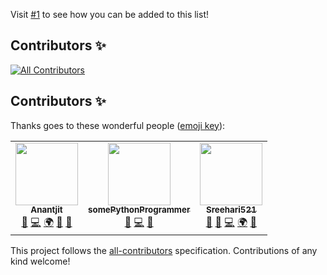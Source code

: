 Visit [#1](https://github.com/Educational-Websites/contributers/issues/1) to see how you can be added to this list!

## Contributors ✨

<!-- ALL-CONTRIBUTORS-BADGE:START - Do not remove or modify this section -->
[![All Contributors](https://img.shields.io/badge/all_contributors-3-orange.svg?style=flat-square)](#contributors-)
<!-- ALL-CONTRIBUTORS-BADGE:END -->

## Contributors ✨

Thanks goes to these wonderful people ([emoji key](https://allcontributors.org/docs/en/emoji-key)):

<!-- ALL-CONTRIBUTORS-LIST:START - Do not remove or modify this section -->
<!-- prettier-ignore-start -->
<!-- markdownlint-disable -->
<table>
  <tr>
    <td align="center"><a href="http://anantjit.whjr.site"><img src="https://avatars.githubusercontent.com/u/74092334?v=4?s=100" width="100px;" alt=""/><br /><sub><b>Anantjit</b></sub></a><br /><a href="https://github.com/Educational-Websites/contributers/issues?q=author%3AGenius398" title="Bug reports">🐛</a> <a href="https://github.com/Educational-Websites/contributers/commits?author=Genius398" title="Code">💻</a> <a href="#translation-Genius398" title="Translation">🌍</a> <a href="https://github.com/Educational-Websites/contributers/commits?author=Genius398" title="Documentation">📖</a> <a href="#ideas-Genius398" title="Ideas, Planning, & Feedback">🤔</a></td>
    <td align="center"><a href="https://github.com/somePythonProgrammer"><img src="https://avatars.githubusercontent.com/u/74598401?v=4?s=100" width="100px;" alt=""/><br /><sub><b>somePythonProgrammer</b></sub></a><br /><a href="https://github.com/Educational-Websites/contributers/issues?q=author%3AsomePythonProgrammer" title="Bug reports">🐛</a> <a href="https://github.com/Educational-Websites/contributers/commits?author=somePythonProgrammer" title="Code">💻</a> <a href="https://github.com/Educational-Websites/contributers/commits?author=somePythonProgrammer" title="Documentation">📖</a></td>
    <td align="center"><a href="https://sreehari521.github.io/5A-Attendence_Sheet/index.html"><img src="https://avatars.githubusercontent.com/u/82920449?v=4?s=100" width="100px;" alt=""/><br /><sub><b>Sreehari521</b></sub></a><br /><a href="#ideas-Sreehari521" title="Ideas, Planning, & Feedback">🤔</a> <a href="https://github.com/Educational-Websites/contributers/issues?q=author%3ASreehari521" title="Bug reports">🐛</a> <a href="https://github.com/Educational-Websites/contributers/commits?author=Sreehari521" title="Code">💻</a> <a href="#translation-Sreehari521" title="Translation">🌍</a> <a href="https://github.com/Educational-Websites/contributers/commits?author=Sreehari521" title="Documentation">📖</a></td>
  </tr>
</table>

<!-- markdownlint-restore -->
<!-- prettier-ignore-end -->

<!-- ALL-CONTRIBUTORS-LIST:END -->

This project follows the [all-contributors](https://github.com/all-contributors/all-contributors) specification. Contributions of any kind welcome!